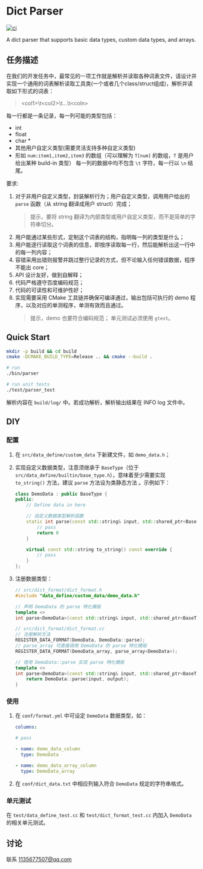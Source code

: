 # Dict Parser

[![ci](https://github.com/wasPrime/dict_parser/actions/workflows/ci.yml/badge.svg?branch=main)](https://github.com/wasPrime/dict_parser/actions/workflows/ci.yml)

A dict parser that supports basic data types, custom data types, and arrays.

## 任务描述

在我们的开发任务中，最常见的一项工作就是解析并读取各种词表文件，请设计并实现一个通用的词表解析读取工具类(一个或者几个class/struct组成)，解析并读取如下形式的词表：

> \<col1\>\t\<col2\>\t...\t\<coln\>

每一行都是一条记录，每一列可能的类型包括：

- int
- float
- char *
- 其他用户自定义类型(需要灵活支持多种自定义类型)
- 形如 `num:item1,item2,item3` 的数组（可以理解为 `T[num]` 的数组，`T` 是用户给出某种 build-in 类型）
每一列的数据中均不包含 `\t` 字符，每一行以 `\n` 结尾。

要求:

1. 对于非用户自定义类型，封装解析行为；用户自定义类型，调用用户给出的 `parse` 函数（从 string 翻译成用户 struct）完成；
    > 提示，要将 string 翻译为内部类型或用户自定义类型，而不是简单的字符串切分。
2. 用户能通过某些形式，定制这个词表的结构，指明每一列的类型是什么；
3. 用户能逐行读取这个词表的信息，即按序读取每一行，然后能解析出这一行中的每一列内容；
4. 容错采用出错则报警并跳过整行记录的方式，但不论输入任何错误数据，程序不能出 core；
5. API 设计友好，做到自解释；
6. 代码严格遵守百度编码规范；
7. 代码的可读性和可维护性好；
8. 实现需要采用 CMake 工具链并确保可编译通过，输出包括可执行的 demo 程序，以及对应的单测程序，单测有效而且通过。
   > 提示，demo 也要符合编码规范；
   > 单元测试必须使用 `gtest`。

## Quick Start

```bash
mkdir -p build && cd build
cmake -DCMAKE_BUILD_TYPE=Release .. && cmake --build .

# run
./bin/parser

# run unit tests
./test/parser_test
```

解析内容在 `build/log/` 中。若成功解析，解析输出结果在 INFO log 文件中。

## DIY

### 配置

1. 在 `src/data_define/custom_data` 下新建文件，如 `demo_data.h`；
2. 实现自定义数据类型，注意须继承于 `BaseType`（位于 `src/data_define/builtin/base_type.h`），意味着至少需要实现 `to_string()` 方法，建议 `parse` 方法设为类静态方法 。示例如下：

    ```C++
    class DemoData : public BaseType {
    public:
        // Define data in here

        // 自定义数据类型解析函数
        static int parse(const std::string& input, std::shared_ptr<BaseType>& output) {
            // pass
            return 0
        }

        virtual const std::string to_string() const override {
            // pass
        }
    };
    ```

3. 注册数据类型：

    ```C++
    // src/dict_format/dict_format.h
    #include "data_define/custom_data/demo_data.h"

    // 声明 DemoData 的 parse 特化模版
    template <>
    int parse<DemoData>(const std::string& input, std::shared_ptr<BaseType>& output);
    ```

    ```C++
    // src/dict_format/dict_format.cc
    // 注册解析方法
    REGISTER_DATA_FORMAT(DemoData, DemoData::parse);
    // parse_array 可直接调用 DemoData 的 parse 特化模版
    REGISTER_DATA_FORMAT(DemoData_array, parse_array<DemoData>);

    // 借用 DemoData::parse 实现 parse 特化模版
    template <>
    int parse<DemoData>(const std::string& input, std::shared_ptr<BaseType>& output) {
        return DemoData::parse(input, output);
    }
    ```

### 使用

1. 在 `conf/format.yml` 中可设定 `DemeData` 数据类型，如：

    ```YAML
    columns:

    # pass

    - name: demo_data_column
      type: DemoData

    - name: demo_data_array_column
      type: DemoData_array
    ```

2. 在 `conf/dict_data.txt` 中相应列输入符合 `DemoData` 规定的字符串格式。

### 单元测试

在 `test/data_define_test.cc` 和 `test/dict_format_test.cc` 内加入 `DemoData` 的相关单元测试。

## 讨论

联系 <1135677507@qq.com>
